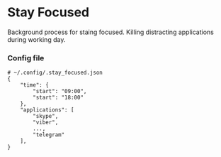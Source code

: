 # Stay Focused

Background process for staing focused. Killing distracting applications during working day.

### Config file

    # ~/.config/.stay_focused.json
    {
        "time": {
            "start": "09:00",
            "start": "18:00"
        },
        "applications": [
            "skype",
            "viber",
            ...,
            "telegram"
        ],
    }